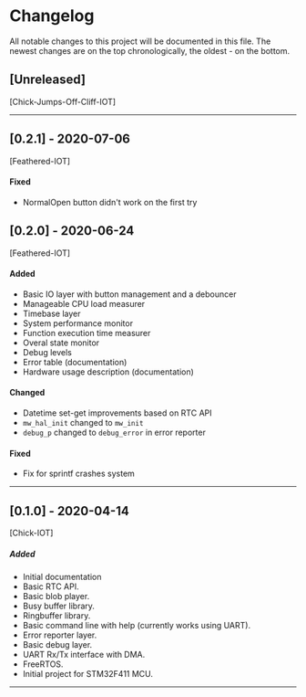 # Changelog
All notable changes to this project will be documented in this file.
The newest changes are on the top chronologically, the oldest - on the bottom.

## [Unreleased]
[Chick-Jumps-Off-Cliff-IOT]

---
## [0.2.1] - 2020-07-06
[Feathered-IOT]

#### Fixed
- NormalOpen button didn't work on the first try

## [0.2.0] - 2020-06-24
[Feathered-IOT]

#### Added
- Basic IO layer with button management and a debouncer
- Manageable CPU load measurer
- Timebase layer
- System performance monitor
- Function execution time measurer
- Overal state monitor
- Debug levels
- Error table (documentation)
- Hardware usage description (documentation)
#### Changed
- Datetime set-get improvements based on RTC API
- `mw_hal_init` changed to `mw_init`
- `debug_p` changed to `debug_error` in error reporter
#### Fixed
- Fix for sprintf crashes system

---

## [0.1.0] - 2020-04-14
[Chick-IOT]

##### Added
- Initial documentation
- Basic RTC API.
- Basic blob player.
- Busy buffer library.
- Ringbuffer library.
- Basic command line with help (currently works using UART).
- Error reporter layer.
- Basic debug layer.
- UART Rx/Tx interface with DMA.
- FreeRTOS.
- Initial project for STM32F411 MCU.

---